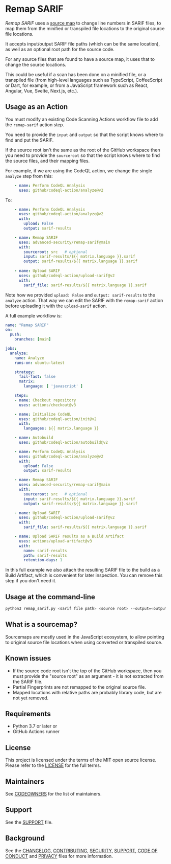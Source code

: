 # Remap SARIF

*Remap SARIF* uses a [source map](https://web.dev/source-maps/) to change line numbers in SARIF files, to map them from the minified or transpiled file locations to the original source file locations.

It accepts input/output SARIF file paths (which can be the same location), as well as an optional root path for the source code.

For any source files that are found to have a source map, it uses that to change the source locations.

This could be useful if a scan has been done on a minified file, or a transpiled file (from high-level languages such as TypeScript, CoffeeScript or Dart, for example, or from a JavaScript framework such as React, Angular, Vue, Svelte, Next.js, etc.).

## Usage as an Action

You must modify an existing Code Scanning Actions workflow file to add the `remap-sarif` action step.

You need to provide the `input` and `output` so that the script knows where to find and put the SARIF.

If the source root isn't the same as the root of the GitHub workspace then you need to provide the `sourceroot` so that the script knows where to find the source files, and their mapping files.

For example, if we are using the CodeQL action, we change the single `analyze` step from this:

```yaml
    - name: Perform CodeQL Analysis
      uses: github/codeql-action/analyze@v2
```

To:

```yaml
    - name: Perform CodeQL Analysis
      uses: github/codeql-action/analyze@v2
      with:
        upload: False
        output: sarif-results

    - name: Remap SARIF
      uses: advanced-security/remap-sarif@main
      with:
        sourceroot: src   # optional
        input: sarif-results/${{ matrix.language }}.sarif
        output: sarif-results/${{ matrix.language }}.sarif
      
    - name: Upload SARIF
      uses: github/codeql-action/upload-sarif@v2
      with:
        sarif_file: sarif-results/${{ matrix.language }}.sarif
```

Note how we provided `upload: False` and `output: sarif-results` to the `analyze` action. That way we can edit the SARIF with the `remap-sarif` action before uploading it with the `upload-sarif` action.

A full example workflow is:

```yaml
name: "Remap SARIF"
on:
  push:
    branches: [main]

jobs:
  analyze:
    name: Analyze
    runs-on: ubuntu-latest

    strategy:
      fail-fast: false
      matrix:
        language: [ 'javascript' ]

    steps:
    - name: Checkout repository
      uses: actions/checkout@v3

    - name: Initialize CodeQL
      uses: github/codeql-action/init@v2
      with:
        languages: ${{ matrix.language }}

    - name: Autobuild
      uses: github/codeql-action/autobuild@v2

    - name: Perform CodeQL Analysis
      uses: github/codeql-action/analyze@v2
      with:
        upload: False
        output: sarif-results

    - name: Remap SARIF
      uses: advanced-security/remap-sarif@main
      with:
        sourceroot: src   # optional
        input: sarif-results/${{ matrix.language }}.sarif
        output: sarif-results/${{ matrix.language }}.sarif

    - name: Upload SARIF
      uses: github/codeql-action/upload-sarif@v2
      with:
        sarif_file: sarif-results/${{ matrix.language }}.sarif

    - name: Upload SARIF results as a Build Artifact
      uses: actions/upload-artifact@v3
      with:
        name: sarif-results
        path: sarif-results
        retention-days: 1
```

In this full example we also attach the resulting SARIF file to the build as a Build Artifact, which is convenient for later inspection. You can remove this step if you don't need it.

## Usage at the command-line

``` bash
python3 remap_sarif.py <sarif file path> <source root> --output=<output sarif file path>
```

## What is a sourcemap?

Sourcemaps are mostly used in the JavaScript ecosystem, to allow pointing to original source file locations when using converted or transpiled source.

## Known issues

* If the source code root isn't the top of the GitHub workspace, then you must provide the "source root" as an argument - it is not extracted from the SARIF file.
* Partial Fingerprints are not remapped to the original source file.
* Mapped locations with relative paths are probably library code, but are not yet removed.

## Requirements

* Python 3.7 or later
or
* GitHub Actions runner

## License

This project is licensed under the terms of the MIT open source license. Please refer to the [LICENSE](LICENSE) for the full terms.

## Maintainers

See [CODEOWNERS](CODEOWNERS) for the list of maintainers.

## Support

See the [SUPPORT](SUPPORT.md) file.

## Background

See the [CHANGELOG](CHANGELOG.md), [CONTRIBUTING](CONTRIBUTING.md), [SECURITY](SECURITY.md), [SUPPORT](SUPPORT.md), [CODE OF CONDUCT](CODE_OF_CONDUCT.md) and [PRIVACY](PRIVACY.md) files for more information.
